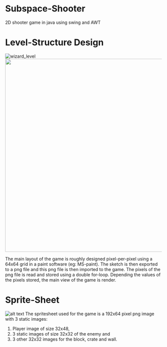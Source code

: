 # Subspace-Shooter
2D shooter game in java using swing and AWT

# Level-Structure Design
![wizard_level](https://user-images.githubusercontent.com/43778235/124567778-08c29d80-de64-11eb-9bbc-99789d30fcdb.png)
<img src="https://user-images.githubusercontent.com/43778235/124567778-08c29d80-de64-11eb-9bbc-99789d30fcdb.png" width="996" height="622">

The main layout of the game is roughly designed pixel-per-pixel using a 64x64 grid in a paint software (eg: MS-paint). The sketch is then exported to a png file and this png file is then imported to the game. 
The pixels of the png file is read and stored using a double for-loop. Depending the values of the pixels stored, the main view of the game is render. 


# Sprite-Sheet
![alt text](https://github.com/[anuragsubedi]/[Subspace-Shooter]/blob/main/res/sprite_sheet.png?raw=true)
The spritesheet used for the game is a 192x64 pixel png image with 3 static images:
1. Player image of size 32x48, 
2. 3 static images of size 32x32 of the enemy and 
3. 3 other 32x32 images for the block, crate and wall.


